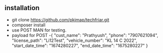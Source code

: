 ## installation

- git clone https://github.com/pkjmap/techfriar.git
- composer install
- use POST MAN for testing. 
- payload for POST 
-{
   "cust_name": "Prathyush",
   "phone": "7907621094",
   "license_path": "Li12Test",
   "vehicle_number": "KL 14 C 2022",
   "start_date_time": "1674280227",
   "end_date_time": "1675280227"
}

